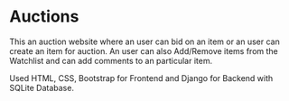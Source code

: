 # Auctions

This an auction website where an user can bid on an item or an user can create an item for
auction. An user can also Add/Remove items from the Watchlist and can add comments to an
particular item. 

Used HTML, CSS, Bootstrap for Frontend and Django for Backend with SQLite Database.
